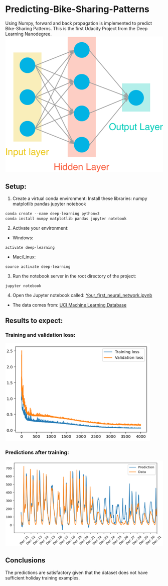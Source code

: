 # Predicting-Bike-Sharing-Patterns

Using Numpy, forward and back propagation is implemented to predict Bike-Sharing Patterns. This is the first Udacity Project from the Deep Learning Nanodegree. 
![GitHub Logo](/assets/neural_network.png)
## Setup:
1. Create a virtual conda environment:
Install these libraries: numpy matplotlib pandas jupyter notebook 
```
conda create --name deep-learning python=3
conda install numpy matplotlib pandas jupyter notebook
```

2. Activate your environment:
* Windows:
```
activate deep-learning
```
* Mac/Linux:
```
source activate deep-learning
```

3. Run the notebook server in the root directory of the project:
```
jupyter notebook
```

4. Open the Jupyter notebook called: [Your_first_neural_network.ipynb](/Your_first_neural_network.ipynb)
* The data comes from: [UCI Machine Learning Database](https://archive.ics.uci.edu/ml/datasets/Bike+Sharing+Dataset)
## Results to expect:
### Training and validation loss:
![GitHub Logo](/assets/loss.png)
### Predictions after training:
![GitHub Logo](/assets/predictions.png)
## Conclusions
The predictions are satisfactory given that the dataset does not have sufficient holiday training examples. 